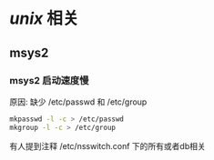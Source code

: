 

# *unix* 相关

## msys2

### msys2 启动速度慢
原因: 缺少 /etc/passwd 和 /etc/group

``` bash
mkpasswd -l -c > /etc/passwd
mkgroup -l -c > /etc/group
```
有人提到注释 /etc/nsswitch.conf 下的所有或者db相关
